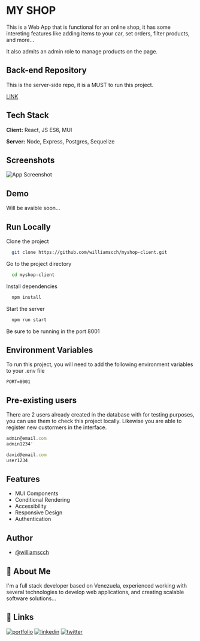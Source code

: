 
# MY SHOP

This is a Web App that is functional for an online shop, it has some intereting features like adding items to your car, set orders, filter products, and more...

It also admits an admin role to manage products on the page.




## Back-end Repository

This is the server-side repo, it is a MUST to run this project.

[LINK](https://github.com/williamscch/myshop)


## Tech Stack

**Client:** React, JS ES6, MUI

**Server:** Node, Express, Postgres, Sequelize


## Screenshots

![App Screenshot](./app-ss)


## Demo

Will be avaible soon...


## Run Locally

Clone the project

```bash
  git clone https://github.com/williamscch/myshop-client.git
```

Go to the project directory

```bash
  cd myshop-client
```

Install dependencies

```bash
  npm install
```

Start the server

```bash
  npm run start
```
Be sure to be running in the port 8001

## Environment Variables

To run this project, you will need to add the following environment variables to your .env file

`PORT=8001`


## Pre-existing users

There are 2 users already created in the database with for testing purposes, you can use them to check this project locally. Likewise you are able to register new custormers in the interface.

```javascript
admin@email.com 
admin1234'

david@email.com
user1234
```


## Features

- MUI Components
- Conditional Rendering
- Accessibility
- Responsive Design
- Authentication


## Author

- [@williamscch](https://www.github.com/williamscch)


## 🚀 About Me
I'm a full stack developer based on Venezuela, experienced working with several technologies to develop web applications, and creating scalable software solutions...


## 🔗 Links
[![portfolio](https://img.shields.io/badge/my_portfolio-000?style=for-the-badge&logo=ko-fi&logoColor=white)](https://williamscolmenaresch.netlify.app/#home)
[![linkedin](https://img.shields.io/badge/linkedin-0A66C2?style=for-the-badge&logo=linkedin&logoColor=white)](https://www.linkedin.com/in/williamscolmenaresch)
[![twitter](https://img.shields.io/badge/twitter-1DA1F2?style=for-the-badge&logo=twitter&logoColor=white)](https://twitter.com/wdavidcch)
